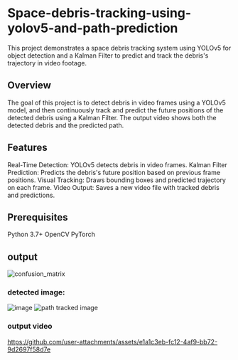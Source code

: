 # Space-debris-tracking-using-yolov5-and-path-prediction

This project demonstrates a space debris tracking system using YOLOv5 for object detection and a Kalman Filter to predict and track the debris's trajectory in video footage.

## Overview
The goal of this project is to detect debris in video frames using a YOLOv5 model, and then continuously track and predict the future positions of the detected debris using a Kalman Filter. The output video shows both the detected debris and the predicted path.

## Features
Real-Time Detection: YOLOv5 detects debris in video frames.
Kalman Filter Prediction: Predicts the debris's future position based on previous frame positions.
Visual Tracking: Draws bounding boxes and predicted trajectory on each frame.
Video Output: Saves a new video file with tracked debris and predictions.

## Prerequisites
Python 3.7+
OpenCV
PyTorch

## output

![confusion_matrix](https://github.com/user-attachments/assets/2c8f8ea3-2b2e-4530-98d4-6e6feb93a85f)


### detected image:
![image](https://github.com/user-attachments/assets/1458de5d-242e-44a0-9805-abc9a176970a)
![path tracked image](https://github.com/user-attachments/assets/94eb5547-ef0d-4439-90c9-e8c8ff075ee5)


### output video
https://github.com/user-attachments/assets/e1a1c3eb-fc12-4af9-bb72-9d2697f58d7e



